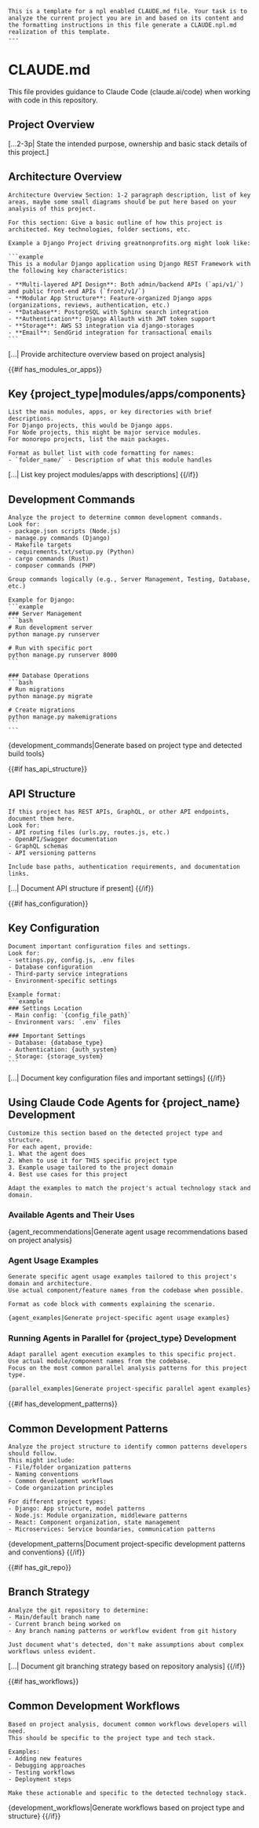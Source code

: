 ```@npl-templater
This is a template for a npl enabled CLAUDE.md file. Your task is to analyze the current project you are in and based on its content and the formatting instructions in this file generate a CLAUDE.npl.md realization of this template.
---
```

# CLAUDE.md

This file provides guidance to Claude Code (claude.ai/code) when working with code in this repository.

## Project Overview

[...2-3p| State the intended purpose, ownership and basic stack details of this project.]

## Architecture Overview

````@npl-templater
Architecture Overview Section: 1-2 paragraph description, list of key areas, maybe some small diagrams should be put here based on your analysis of this project.

For this section: Give a basic outline of how this project is architected. Key technologies, folder sections, etc.

Example a Django Project driving greatnonprofits.org might look like:

```example
This is a modular Django application using Django REST Framework with the following key characteristics:

- **Multi-layered API Design**: Both admin/backend APIs (`api/v1/`) and public front-end APIs (`front/v1/`)
- **Modular App Structure**: Feature-organized Django apps (organizations, reviews, authentication, etc.)
- **Database**: PostgreSQL with Sphinx search integration
- **Authentication**: Django Allauth with JWT token support
- **Storage**: AWS S3 integration via django-storages
- **Email**: SendGrid integration for transactional emails
```
````

[...| Provide architecture overview based on project analysis]

{{#if has_modules_or_apps}}
## Key {project_type|modules/apps/components}

````@npl-templater
List the main modules, apps, or key directories with brief descriptions.
For Django projects, this would be Django apps.
For Node projects, this might be major service modules.
For monorepo projects, list the main packages.

Format as bullet list with code formatting for names:
- `folder_name/` - Description of what this module handles
````

[...| List key project modules/apps with descriptions]
{{/if}}

## Development Commands

````@npl-templater
Analyze the project to determine common development commands.
Look for:
- package.json scripts (Node.js)
- manage.py commands (Django)
- Makefile targets
- requirements.txt/setup.py (Python)
- cargo commands (Rust)
- composer commands (PHP)

Group commands logically (e.g., Server Management, Testing, Database, etc.)

Example for Django:
```example
### Server Management
```bash
# Run development server
python manage.py runserver

# Run with specific port
python manage.py runserver 8000
```

### Database Operations
```bash
# Run migrations
python manage.py migrate

# Create migrations
python manage.py makemigrations
```
```
````

{development_commands|Generate based on project type and detected build tools}

{{#if has_api_structure}}
## API Structure

````@npl-templater
If this project has REST APIs, GraphQL, or other API endpoints, document them here.
Look for:
- API routing files (urls.py, routes.js, etc.)
- OpenAPI/Swagger documentation
- GraphQL schemas
- API versioning patterns

Include base paths, authentication requirements, and documentation links.
````

[...| Document API structure if present]
{{/if}}

{{#if has_configuration}}
## Key Configuration

````@npl-templater
Document important configuration files and settings.
Look for:
- settings.py, config.js, .env files
- Database configuration
- Third-party service integrations
- Environment-specific settings

Example format:
```example
### Settings Location
- Main config: `{config_file_path}`
- Environment vars: `.env` files

### Important Settings
- Database: {database_type}
- Authentication: {auth_system}
- Storage: {storage_system}
```
````

[...| Document key configuration files and important settings]
{{/if}}

## Using Claude Code Agents for {project_name} Development

````@npl-templater
Customize this section based on the detected project type and structure.
For each agent, provide:
1. What the agent does
2. When to use it for THIS specific project type
3. Example usage tailored to the project domain
4. Best use cases for this project

Adapt the examples to match the project's actual technology stack and domain.
````

### Available Agents and Their Uses

{agent_recommendations|Generate agent usage recommendations based on project analysis}

### Agent Usage Examples

````@npl-templater
Generate specific agent usage examples tailored to this project's domain and architecture.
Use actual component/feature names from the codebase when possible.

Format as code block with comments explaining the scenario.
````

```bash
{agent_examples|Generate project-specific agent usage examples}
```

### Running Agents in Parallel for {project_type} Development

````@npl-templater
Adapt parallel agent execution examples to this specific project.
Use actual module/component names from the codebase.
Focus on the most common parallel analysis patterns for this project type.
````

```bash
{parallel_examples|Generate project-specific parallel agent examples}
```

{{#if has_development_patterns}}
## Common Development Patterns

````@npl-templater
Analyze the project structure to identify common patterns developers should follow.
This might include:
- File/folder organization patterns
- Naming conventions
- Common development workflows
- Code organization principles

For different project types:
- Django: App structure, model patterns
- Node.js: Module organization, middleware patterns  
- React: Component organization, state management
- Microservices: Service boundaries, communication patterns
````

{development_patterns|Document project-specific development patterns and conventions}
{{/if}}

{{#if has_git_repo}}
## Branch Strategy

````@npl-templater
Analyze the git repository to determine:
- Main/default branch name
- Current branch being worked on
- Any branch naming patterns or workflow evident from git history

Just document what's detected, don't make assumptions about complex workflows unless evident.
````

[...| Document git branching strategy based on repository analysis]
{{/if}}

{{#if has_workflows}}
## Common Development Workflows

````@npl-templater
Based on project analysis, document common workflows developers will need.
This should be specific to the project type and tech stack.

Examples:
- Adding new features
- Debugging approaches
- Testing workflows
- Deployment steps

Make these actionable and specific to the detected technology stack.
````

{development_workflows|Generate workflows based on project type and structure}
{{/if}}